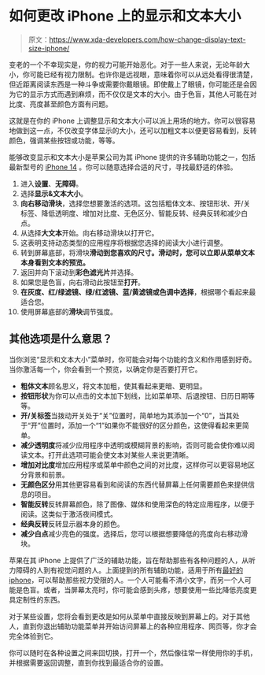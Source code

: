 # 如何更改 iPhone 上的显示和文本大小

> 原文：<https://www.xda-developers.com/how-change-display-text-size-iphone/>

变老的一个不幸现实是，你的视力可能开始恶化。对于一些人来说，无论年龄大小，你可能已经有视力限制。也许你是远视眼，意味着你可以从远处看得很清楚，但近距离阅读东西是一种斗争或需要你戴眼镜。即使戴上了眼镜，你可能还是会因为它的显示方式而遇到麻烦，而不仅仅是文本的大小。由于色盲，其他人可能在对比度、亮度甚至颜色方面有问题。

这就是在你的 iPhone 上调整显示和文本大小可以派上用场的地方。你可以很容易地做到这一点，不仅改变字体显示的大小，还可以加粗文本以便更容易看到，反转颜色，强调某些按钮或功能，等等。

能够改变显示和文本大小是苹果公司为其 iPhone 提供的许多辅助功能之一，包括最新型号的 [iPhone 14](https://www.xda-developers.com/apple-iphone-14-review/) 。你可以随意选择合适的尺寸，寻找最舒适的体验。

1.  进入**设置**、**无障碍**。
2.  选择**显示&文本大小**。
3.  **向右移动滑块**，选择您想要激活的选项。这包括粗体文本、按钮形状、开/关标签、降低透明度、增加对比度、无色区分、智能反转、经典反转和减少白点。
4.  从选择**大文本**开始。向右移动滑块以打开它。
5.  这表明支持动态类型的应用程序将根据您选择的阅读大小进行调整。
6.  转到屏幕底部，将滑块**滑动到您喜欢的尺寸。滑动时，您可以立即从菜单文本本身看到文本的预览。**
7.  返回并向下滚动到**彩色滤光片**并选择。
8.  如果您是色盲，向右滑动此按钮至**打开**。
9.  **在灰度、红/绿滤镜、绿/红滤镜、蓝/黄滤镜或色调中选择**，根据哪个看起来最适合您。
10.  使用屏幕底部的**滑块**调节强度。

## 其他选项是什么意思？

当你浏览“显示和文本大小”菜单时，你可能会对每个功能的含义和作用感到好奇。当你激活每一个，你会看到一个预览，以确定你是否要打开它。

*   **粗体文本**顾名思义，将文本加粗，使其看起来更暗、更明显。
*   **按钮形状**为你可以点击的文本加下划线，比如菜单项、后退按钮、日历日期等等。
*   **开/关标签**当拨动开关处于“关”位置时，简单地为其添加一个“0”，当其处于“开”位置时，添加一个“1”如果你不能很好的区分颜色，这使得看起来更简单。
*   **减少透明度**将减少应用程序中透明或模糊背景的影响，否则可能会使你难以阅读文本。打开此选项可能会使文本对某些人来说更清晰。
*   **增加对比度**增加应用程序或菜单中颜色之间的对比度，这样你可以更容易地区分背景和前景。
*   **无颜色区分**用其他更容易看到和阅读的东西代替屏幕上任何需要颜色来提供信息的项目。
*   **智能反转**反转屏幕颜色，除了图像、媒体和使用深色的特定应用程序，以便于阅读。这类似于激活夜间模式。
*   **经典反转**反转显示器本身的颜色。
*   **减少白点**减少亮色的强度。选择后，您可以根据想要降低的亮度向右移动滑块。

苹果在其 iPhone 上提供了广泛的辅助功能，旨在帮助那些有各种问题的人，从听力障碍的人到有视觉问题的人。上面提到的所有辅助功能，适用于所有[最好的 iphone](https://www.xda-developers.com/best-iphone/)，可以帮助那些视力受限的人。一个人可能看不清小文字，而另一个人可能是色盲。或者，当屏幕太亮时，你可能会感到头疼，想要使用一些比降低亮度更具定制性的东西。

对于某些设置，您将会看到更改是如何从菜单中直接反映到屏幕上的。对于其他人，直到你退出辅助功能菜单并开始访问屏幕上的各种应用程序、网页等，你才会完全体验到它。

你可以随时在各种设置之间来回切换，打开一个，然后像往常一样使用你的手机，并根据需要返回调整，直到你找到最适合你的设置。